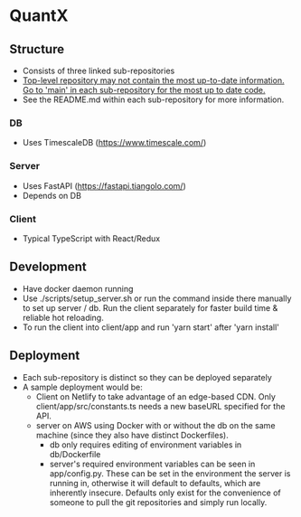# QuantX



## Structure 

* Consists of three linked sub-repositories 
* <u>Top-level repository may not contain the most up-to-date information. Go to 'main' in each sub-repository for the most up to date code.</u>
* See the README.md within each sub-repository for more information. 

### DB 

* Uses TimescaleDB (https://www.timescale.com/)

### Server

* Uses FastAPI (https://fastapi.tiangolo.com/)
* Depends on DB

### Client

* Typical TypeScript with React/Redux 

### 

## Development

* Have docker daemon running 
* Use ./scripts/setup_server.sh or run the command inside there manually to set up server / db. Run the client separately for faster build time & reliable hot reloading.  
* To run the client into client/app and run 'yarn start' after 'yarn install'



## Deployment

* Each sub-repository is distinct so they can be deployed separately
* A sample deployment would be: 
  * Client on Netlify to take advantage of an edge-based CDN. Only client/app/src/constants.ts needs a new baseURL specified for the API. 
  * server on AWS using Docker with or without the db on the same machine (since they also have distinct Dockerfiles). 
    * db only requires editing of environment variables in db/Dockerfile 
    * server's required environment variables can be seen in app/config.py. These can be set in the environment the server is running in, otherwise it will default to defaults, which are inherently insecure. Defaults only exist for the convenience of someone to pull the git repositories and simply run locally. 
